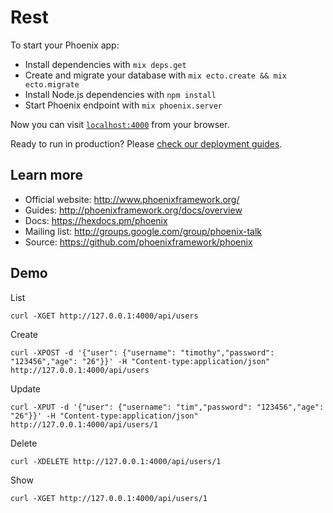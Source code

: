# Rest

To start your Phoenix app:

  * Install dependencies with `mix deps.get`
  * Create and migrate your database with `mix ecto.create && mix ecto.migrate`
  * Install Node.js dependencies with `npm install`
  * Start Phoenix endpoint with `mix phoenix.server`

Now you can visit [`localhost:4000`](http://localhost:4000) from your browser.

Ready to run in production? Please [check our deployment guides](http://www.phoenixframework.org/docs/deployment).

## Learn more

  * Official website: http://www.phoenixframework.org/
  * Guides: http://phoenixframework.org/docs/overview
  * Docs: https://hexdocs.pm/phoenix
  * Mailing list: http://groups.google.com/group/phoenix-talk
  * Source: https://github.com/phoenixframework/phoenix


## Demo

List

```
curl -XGET http://127.0.0.1:4000/api/users
```

Create

```
curl -XPOST -d '{"user": {"username": "timothy","password": "123456","age": "26"}}' -H "Content-type:application/json" http://127.0.0.1:4000/api/users
```

Update

```
curl -XPUT -d '{"user": {"username": "tim","password": "123456","age": "26"}}' -H "Content-type:application/json" http://127.0.0.1:4000/api/users/1
```

Delete

```
curl -XDELETE http://127.0.0.1:4000/api/users/1
```

Show

```
curl -XGET http://127.0.0.1:4000/api/users/1
```
